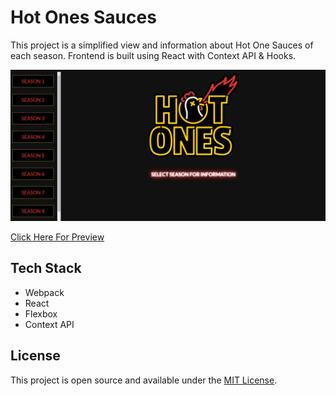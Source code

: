 # Hot Ones Sauces

This project is a simplified view and information about Hot One Sauces of each season. 
Frontend is built using React with Context API & Hooks.

![example-site](https://raw.githubusercontent.com/superneutrino8/hot-ones-sauce/master/src/HotOnes.jpg)

[Click Here For Preview](https://hot-ones-sauce.herokuapp.com/)

## Tech Stack

- Webpack 
- React
- Flexbox
- Context API


## License

This project is open source and available under the [MIT License](LICENSE.md).
